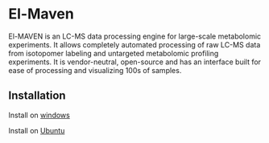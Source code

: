 El-Maven
=====

El-MAVEN is an LC-MS data processing engine for large-scale metabolomic experiments. It allows completely automated processing of raw LC-MS data from isotopomer labeling and untargeted metabolomic profiling experiments. It is vendor-neutral, open-source and has an interface built for ease of processing and visualizing 100s of samples.


## Installation
Install on [windows](http://localhost:4000/main/2016/02/12/windows-installation.html)

Install on [Ubuntu](http://localhost:4000/main/2016/02/12/ubuntu-installation.html)
